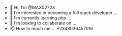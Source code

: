 - 👋 Hi, I’m @MAX02723
- 👀 I’m interested in becoming a full stack developer ...
- 🌱 I’m currently learning php ...
- 💞️ I’m looking to collaborate on ...
- 📫 How to reach me ... +2348036457016 

<!---
MAX02723/MAX02723 is a ✨ special ✨ repository because its `README.md` (this file) appears on your GitHub profile.
You can click the Preview link to take a look at your changes.
--->
